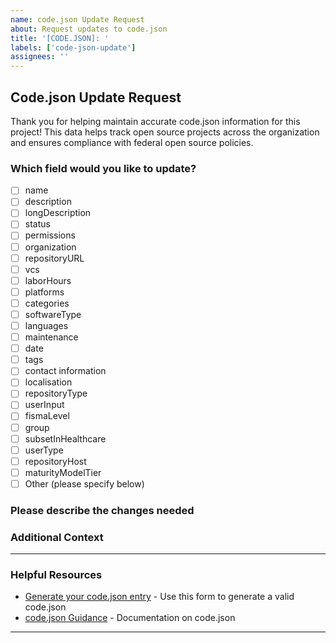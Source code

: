 ```yaml
---
name: code.json Update Request
about: Request updates to code.json
title: '[CODE.JSON]: '
labels: ['code-json-update']
assignees: ''
---
```


## Code.json Update Request

Thank you for helping maintain accurate code.json information for this project! This data helps track open source projects across the organization and ensures compliance with federal open source policies.

### Which field would you like to update?

<!-- Please check the appropriate box(es) by changing [ ] to [x] -->

- [ ] name
- [ ] description
- [ ] longDescription
- [ ] status
- [ ] permissions
- [ ] organization
- [ ] repositoryURL
- [ ] vcs
- [ ] laborHours
- [ ] platforms
- [ ] categories
- [ ] softwareType
- [ ] languages
- [ ] maintenance
- [ ] date
- [ ] tags
- [ ] contact information
- [ ] localisation
- [ ] repositoryType
- [ ] userInput
- [ ] fismaLevel
- [ ] group
- [ ] subsetInHealthcare
- [ ] userType
- [ ] repositoryHost
- [ ] maturityModelTier
- [ ] Other (please specify below)

### Please describe the changes needed

<!-- Provide details about what changes are needed and why -->

### Additional Context
<!-- Any other information that might help us understand your request -->

---

### Helpful Resources

- [Generate your code.json entry](https://dsacms.github.io/codejson-generator/) - Use this form to generate a valid code.json
- [code.json Guidance](https://github.com/DSACMS/gov-codejson) - Documentation on code.json 

---
